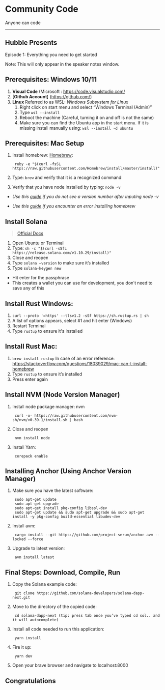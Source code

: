 # Community Code

Anyone can code

---
## Hubble Presents

Episode 1: Everything you need to get started

Note: This will only appear in the speaker notes window.



## Prerequisites: Windows 10/11

1. **Visual Code** (Microsoft : https://code.visualstudio.com/
2. **[Github Account]** (https://github.com/)
3. **Linux** Referred to as WSL: *Windows Subsystem for Linux*
   1. Right click on start menu and select “Windows Terminal (Admin)”
   2. Type `wsl --install`
   3. Reboot the machine (Careful, turning it on and off is not the same)
   4. Make sure you can find the Ubuntu app in the start menu. If it is missing install manually using: `wsl --install -d ubuntu`
   


## Prerequisites: Mac Setup

1. Install homebrew: [Homebrew](https://treehouse.github.io/installation-guides/mac/homebrew):

        ruby -e "$(curl -fsSL https://raw.githubusercontent.com/Homebrew/install/master/install)"

2. Type: `brew` and verify that it is a recognized command

3. Verify that you have node installed by typing: `node -v`

* *Use this [guide](https://tecadmin.net/install-nvm-macos-with-homebrew/) if you do not see a version number after inputing node -v*

* *Use this [guide](https://dev.to/nickgarfield/how-to-install-solana-dev-tools-on-an-m1-mac-kfn) if you encounter an error installing homebrew*



## Install Solana

>[Official Docs](https://docs.solana.com/cli/install-solana-cli-tools)

1. Open Ubuntu or Terminal
2. Type: `sh -c "$(curl -sSfL https://release.solana.com/v1.10.29/install)"`
3. Close and reopen
4. Type `solana –version` to make sure it’s installed
5. Type `solana-keygen new`
- Hit enter for the passphrase 
- This creates a wallet you can use for development, you don't need to save any of this



## Install Rust Windows:

1. `curl --proto '=https' --tlsv1.2 -sSf https://sh.rustup.rs | sh`
2. A list of options appears, select #1 and hit enter (Windows)
3. Restart Terminal
4. Type `rustup` to ensure it's installed


## Install Rust Mac:

1. `brew install rustup`
In case of an error reference: https://stackoverflow.com/questions/18039029/mac-can-t-install-homebrew
2. Type `rustup` to ensure it’s installed
3. Press enter again



## Install NVM (Node Version Manager)

[Official Guide]: 
(https://book.anchor-lang.com/getting_started/installation.html)

1. Install node package manager: nvm
   
        curl -o- https://raw.githubusercontent.com/nvm-sh/nvm/v0.39.1/install.sh | bash

2. Close and reopen

        nvm install node

3. Install Yarn:
   
        corepack enable



## Installing Anchor (Using Anchor Version Manager)

1. Make sure you have the latest software: 
   
        sudo apt-get update
        sudo apt-get upgrade
        sudo apt-get install pkg-config libssl-dev
        sudo apt-get update && sudo apt-get upgrade && sudo apt-get install -y pkg-config build-essential libudev-dev

2. Install avm:
   
        cargo install --git https://github.com/project-serum/anchor avm --locked --force

3. Upgrade to latest version: 
   
        avm install latest



## Final Steps: Download, Compile, Run

1. Copy the Solana example code:
   
        git clone https://github.com/solana-developers/solana-dapp-next.git
2. Move to the directory of the copied code:
   
        cd solana-dapp-next (tip: press tab once you’ve typed cd sol.. and it will autocomplete)
3. Install all code needed to run this application:
   
        yarn install
4. Fire it up:
   
        yarn dev

5. Open your brave browser and navigate to localhost:8000



## Congratulations 
